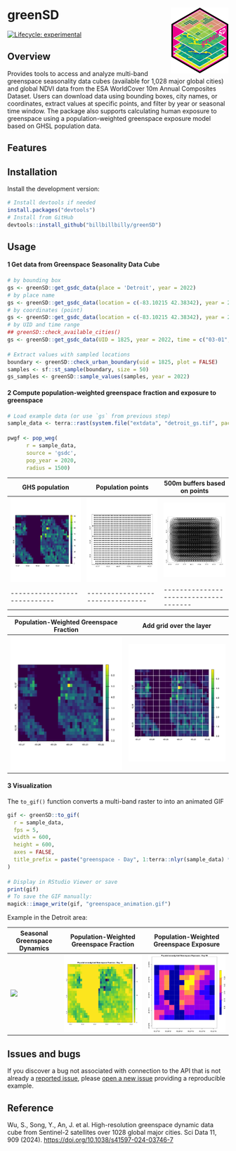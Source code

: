 # greenSD <a href="https://github.com/billbillbilly/greenSD/"><img src="images/logo.png" align="right" height="150" /></a>

<!-- badges: start -->
[![Lifecycle:
experimental](https://img.shields.io/badge/lifecycle-experimental-orange.svg)](https://lifecycle.r-lib.org/articles/stages.html#experimental)
<!-- badges: end -->

## Overview
Provides tools to access and analyze multi-band greenspace seasonality data cubes 
(available for 1,028 major global cities) and global NDVI data from the ESA 
WorldCover 10m Annual Composites Dataset. Users can download data using bounding 
boxes, city names, or coordinates, extract values at specific points, and filter 
by year or seasonal time window. The package also supports calculating human 
exposure to greenspace using a population-weighted greenspace exposure model 
based on GHSL population data.

## Features

## Installation
Install the development version:
```r
# Install devtools if needed
install.packages("devtools")
# Install from GitHub
devtools::install_github("billbillbilly/greenSD")
```

## Usage

#### 1 Get data from Greenspace Seasonality Data Cube
```r
# by bounding box
gs <- greenSD::get_gsdc_data(place = 'Detroit', year = 2022)
# by place name
gs <- greenSD::get_gsdc_data(location = c(-83.10215 42.38342), year = 2022)
# by coordinates (point)
gs <- greenSD::get_gsdc_data(location = c(-83.10215 42.38342), year = 2022)
# by UID and time range
## greenSD::check_available_cities()
gs <- greenSD::get_gsdc_data(UID = 1825, year = 2022, time = c("03-01", "09-01"))

# Extract values with sampled locations
boundary <- greenSD::check_urban_boundary(uid = 1825, plot = FALSE)
samples <- sf::st_sample(boundary, size = 50)
gs_samples <- greenSD::sample_values(samples, year = 2022)
```

#### 2 Compute population-weighted greenspace fraction and exposure to greenspace
```r
# Load example data (or use `gs` from previous step)
sample_data <- terra::rast(system.file("extdata", "detroit_gs.tif", package = "greenSD"))

pwgf <- pop_weg(
      r = sample_data,
      source = 'gsdc',
      pop_year = 2020,
      radius = 1500)

```

|       GHS population       |       Population points        |    500m buffers based on points     | 
|----------------------------|--------------------------------|-------------------------------------|
| ![](images/population.png) | ![](images/population_pts.png) | ![](images/pop_pt_buffers_500m.png) | 
|----------------------------|--------------------------------|-------------------------------------|

|Population-Weighted Greenspace Fraction |  Add grid over the layer | 
|----------------------------------------|----------------------------------------|
|     ![](images/pwgf.png)               |  ![](images/grid_500m.png) |

#### 3 Visualization
The `to_gif()` function converts a multi-band raster to into an animated GIF

```r
gif <- greenSD::to_gif(
  r = sample_data,
  fps = 5,
  width = 600,
  height = 600,
  axes = FALSE,
  title_prefix = paste("greenspace - Day", 1:terra::nlyr(sample_data) * 10)
)

# Display in RStudio Viewer or save
print(gif)
# To save the GIF manually:
magick::image_write(gif, "greenspace_animation.gif")
```
Example in the Detroit area:

| Seasonal Greenspace Dynamics | Population-Weighted Greenspace Fraction | Population-Weighted Greenspace Exposure |
|------------------------------|------------------------------------------|------------------------------------------|
| ![](images/greenspace_animation.gif) | ![](images/greenspace_fraction_animation.gif) | ![](images/greenspace_exposure_animation.gif) |

## Issues and bugs
If you discover a bug not associated with connection to the API that is
not already a [reported
issue](https://github.com/billbillbilly/greenSD/issues), please [open
a new issue](https://github.com/billbillbilly/greenSD/issues/new)
providing a reproducible example.

## Reference
Wu, S., Song, Y., An, J. et al. High-resolution greenspace dynamic
data cube from Sentinel-2 satellites over 1028 global major cities.
Sci Data 11, 909 (2024). https://doi.org/10.1038/s41597-024-03746-7
